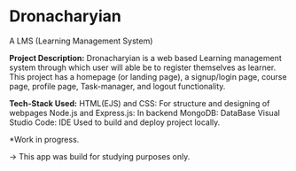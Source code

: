 # Dronacharyian
A LMS (Learning Management System)

 **Project Description:**
   Dronacharyian is a web based Learning management system through which 
   user will able be to register themselves as learner.
   This project has a homepage (or landing page), a signup/login page, course 
   page, profile page, Task-manager, and logout functionality.

 **Tech-Stack Used:**
   HTML(EJS) and CSS: For structure and designing of webpages
   Node.js and Express.js: In backend
   MongoDB: DataBase
   Visual Studio Code: IDE Used to build and deploy project locally.
 
 *Work in progress.
 
  -> This app was build for studying purposes only.
